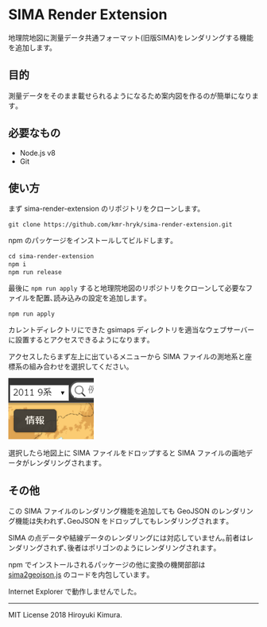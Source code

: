 # SIMA Render Extension

地理院地図に測量データ共通フォーマット(旧版SIMA)をレンダリングする機能を追加します。

## 目的

測量データをそのまま載せられるようになるため案内図を作るのが簡単になります｡

## 必要なもの

- Node.js v8
- Git

## 使い方

まず sima-render-extension のリポジトリをクローンします。

```
git clone https://github.com/kmr-hryk/sima-render-extension.git
```

npm のパッケージをインストールしてビルドします｡

```
cd sima-render-extension
npm i
npm run release
```

最後に `npm run apply` すると地理院地図のリポジトリをクローンして必要なファイルを配置､読み込みの設定を追加します｡

```
npm run apply
```

カレントディレクトリにできた gsimaps ディレクトリを適当なウェブサーバーに設置するとアクセスできるようになります｡

アクセスしたらまず左上に出ているメニューから SIMA ファイルの測地系と座標系の組み合わせを選択してください｡

![Projection select](./images/projection.png)

選択したら地図上に SIMA ファイルをドロップすると SIMA ファイルの画地データがレンダリングされます｡

## その他

この SIMA ファイルのレンダリング機能を追加しても GeoJSON のレンダリング機能は失われず､GeoJSON をドロップしてもレンダリングされます｡

SIMA の点データや結線データのレンダリングには対応していません｡前者はレンダリングされず､後者はポリゴンのようにレンダリングされます｡

npm でインストールされるパッケージの他に変換の機関部部は [sima2geojson.js](https://github.com/KMR-zoar/sima2geojson.js) のコードを内包しています｡

Internet Explorer で動作しませんでした｡

----
MIT License 2018 Hiroyuki Kimura.
